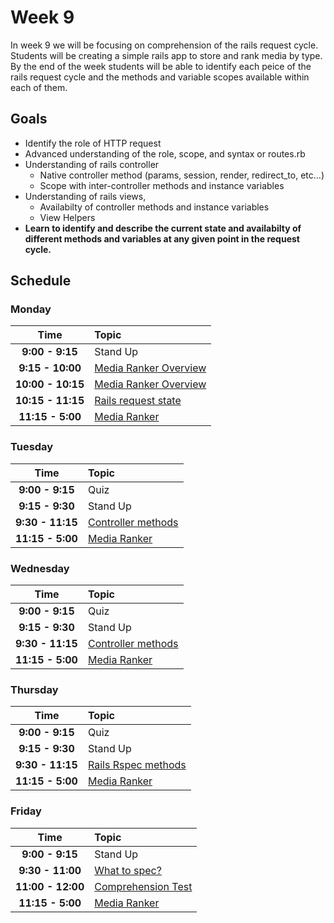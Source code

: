 # Week 9

In week 9 we will be focusing on comprehension of the rails request cycle. Students will be creating a simple rails app to store and rank media by type. By the end of the week students will be able to identify each peice of the rails request cycle and the methods and variable scopes available within each of them.

## Goals

- Identify the role of HTTP request
- Advanced understanding of the role, scope, and syntax or routes.rb
- Understanding of rails controller 
    - Native controller method (params, session, render, redirect_to, etc...)
    - Scope with inter-controller methods and instance variables
- Understanding of rails views, 
    - Availabilty of controller methods and instance variables
    - View Helpers
- **Learn to identify and describe the current state and availabilty of different methods and variables at any given point in the request cycle.**

## Schedule
### Monday

| Time              | Topic               |
|:-----------------:|:--------------------|
| **9:00 - 9:15**   | Stand Up            |
| **9:15 - 10:00**  | [Media Ranker Overview](resources/media_ranker.md) |
| **10:00 - 10:15**   | [Media Ranker Overview](resources/media_ranker.md) |
| **10:15 - 11:15**  | [Rails request state](monday/rails-request-state.md)        |
| **11:15 - 5:00**  | [Media Ranker](resources/media_ranker.md)          |

### Tuesday

| Time              | Topic               |
|:-----------------:|:--------------------|
| **9:00 - 9:15**   | Quiz                |
| **9:15 - 9:30**   | Stand Up            |
| **9:30 - 11:15**  | [Controller methods](tuesday/controller-methods.md)        |
| **11:15 - 5:00**  | [Media Ranker](resources/media_ranker.md)          |


### Wednesday

| Time              | Topic               |
|:-----------------:|:--------------------|
| **9:00 - 9:15**   | Quiz                |
| **9:15 - 9:30**   | Stand Up            |
| **9:30 - 11:15**  | [Controller methods](wednesday/view-methods.md)        |
| **11:15 - 5:00**  | [Media Ranker](resources/media_ranker.md)          |

### Thursday

| Time              | Topic               |
|:-----------------:|:--------------------|
| **9:00 - 9:15**   | Quiz                |
| **9:15 - 9:30**   | Stand Up            |
| **9:30 - 11:15**  | [Rails Rspec methods](thursday/rails-rspec-methods.md)        |
| **11:15 - 5:00**  | [Media Ranker](resources/media_ranker.md)          |

### Friday

| Time              | Topic               |
|:-----------------:|:--------------------|
| **9:00 - 9:15**   | Stand Up            |
| **9:30 - 11:00**  | [What to spec?](friday/what-to-spec.md)        |
| **11:00 - 12:00**  | [Comprehension Test](https://canvas.instructure.com/courses/819456/quizzes/891812)        |
| **11:15 - 5:00**  | [Media Ranker](resources/media_ranker.md)          |
